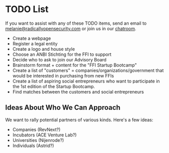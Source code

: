 # TODO List

If you want to assist with any of these TODO items, send an email to melanie@radicallyopensecurity.com or join us in our [chatroom](https://chat.nonprofit.ventures).

* Create a webpage 
* Register a legal entity
* Create a logo and house style
* Choose an ANBI Stichting for the FFI to support
* Decide who to ask to join our Advisory Board
* Brainstorm format + content for the "FFI Startup Bootcamp"
* Create a list of "customers" = companies/organizations/government that would be interested in purchasing from new FFIs
* Create a list of aspiring social entrepreneurs who want to participate in the 1st edition of the Startup Bootcamp.
* Find matches between the customers and social entrepreneurs

## Ideas About Who We Can Approach

We want to rally potential partners of various kinds.  Here's a few ideas:

* Companies (RevNext?)
* Incubators (ACE Venture Lab?)
* Universities (Nijenrode?)
* Individuals (Astrid?)
